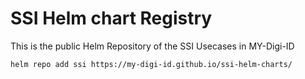 # SSI Helm chart Registry

This is the public Helm Repository of the SSI Usecases in MY-Digi-ID

```
helm repo add ssi https://my-digi-id.github.io/ssi-helm-charts/
```
